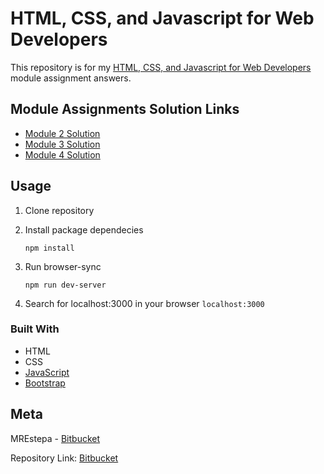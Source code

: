 # HTML, CSS, and Javascript for Web Developers
This repository is for my [HTML, CSS, and Javascript for Web Developers](https://www.coursera.org/learn/html-css-javascript-for-web-developers) module assignment answers.


## Module Assignments Solution Links
- [Module 2 Solution](https://htmlpreview.github.io/?https://bitbucket.org/MREstepa/html-css-javascript/raw/6914c0d7cb7174901f26b28fe01c7003134f43ae/module2-solution/index.html)
- [Module 3 Solution](http://htmlpreview.github.io/?https://bitbucket.org/MREstepa/html-css-javascript/raw/2174515e284bd457327d9ce7a45fdb657bcfffc8/module3-solution/index.html)
- [Module 4 Solution](http://htmlpreview.github.io/?https://bitbucket.org/MREstepa/html-css-javascript/raw/8f17fa8004ee825ef5c7eb06e5a4cbf4412180ff/module4-solution/index.html)


## Usage
1. Clone repository
2. Install package dependecies

    ```
    npm install
    ```

3. Run browser-sync

    ```
    npm run dev-server
    ```

4. Search for localhost:3000 in your browser `localhost:3000`


### Built With
* HTML
* CSS
* [JavaScript](https://www.javascript.com)
* [Bootstrap](https://getbootstrap.com)


## Meta
MREstepa - [Bitbucket](https://bitbucket.orh/MREstepa)

Repository Link: [Bitbucket](bitbucket.org/MREstepa/html-css-javascript/src)
